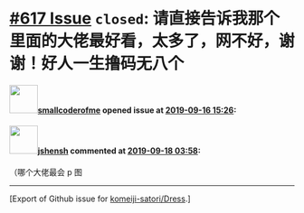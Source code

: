 # [\#617 Issue](https://github.com/komeiji-satori/Dress/issues/617) `closed`: 请直接告诉我那个里面的大佬最好看，太多了，网不好，谢谢！好人一生撸码无八个

#### <img src="https://avatars.githubusercontent.com/u/18281729?u=dfdb70776081d5735cabf39a9090be0a43b252c6&v=4" width="50">[smallcoderofme](https://github.com/smallcoderofme) opened issue at [2019-09-16 15:26](https://github.com/komeiji-satori/Dress/issues/617):



#### <img src="https://avatars.githubusercontent.com/u/11555188?u=a30048e930d245fed6f3ced3ecb01e97b9f3f6cc&v=4" width="50">[jshensh](https://github.com/jshensh) commented at [2019-09-18 03:58](https://github.com/komeiji-satori/Dress/issues/617#issuecomment-532508177):

（哪个大佬最会 p 图


-------------------------------------------------------------------------------



[Export of Github issue for [komeiji-satori/Dress](https://github.com/komeiji-satori/Dress).]
